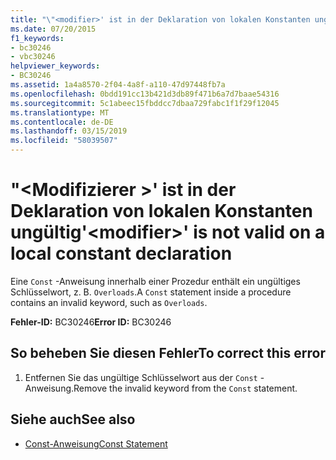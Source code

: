 ```yaml
---
title: "\"<modifier>' ist in der Deklaration von lokalen Konstanten ungültig"
ms.date: 07/20/2015
f1_keywords:
- bc30246
- vbc30246
helpviewer_keywords:
- BC30246
ms.assetid: 1a4a8570-2f04-4a8f-a110-47d97448fb7a
ms.openlocfilehash: 0bdd191cc13b421d3db89f471b6a7d7baae54316
ms.sourcegitcommit: 5c1abeec15fbddcc7dbaa729fabc1f1f29f12045
ms.translationtype: MT
ms.contentlocale: de-DE
ms.lasthandoff: 03/15/2019
ms.locfileid: "58039507"
---
```

# <a name="modifier-is-not-valid-on-a-local-constant-declaration"></a><span data-ttu-id="896d8-102">"\<Modifizierer >' ist in der Deklaration von lokalen Konstanten ungültig</span><span class="sxs-lookup"><span data-stu-id="896d8-102">'\<modifier>' is not valid on a local constant declaration</span></span>
<span data-ttu-id="896d8-103">Eine `Const` -Anweisung innerhalb einer Prozedur enthält ein ungültiges Schlüsselwort, z. B. `Overloads`.</span><span class="sxs-lookup"><span data-stu-id="896d8-103">A `Const` statement inside a procedure contains an invalid keyword, such as `Overloads`.</span></span>  
  
 <span data-ttu-id="896d8-104">**Fehler-ID:** BC30246</span><span class="sxs-lookup"><span data-stu-id="896d8-104">**Error ID:** BC30246</span></span>  
  
## <a name="to-correct-this-error"></a><span data-ttu-id="896d8-105">So beheben Sie diesen Fehler</span><span class="sxs-lookup"><span data-stu-id="896d8-105">To correct this error</span></span>  
  
1.  <span data-ttu-id="896d8-106">Entfernen Sie das ungültige Schlüsselwort aus der `Const` -Anweisung.</span><span class="sxs-lookup"><span data-stu-id="896d8-106">Remove the invalid keyword from the `Const` statement.</span></span>  
  
## <a name="see-also"></a><span data-ttu-id="896d8-107">Siehe auch</span><span class="sxs-lookup"><span data-stu-id="896d8-107">See also</span></span>

- [<span data-ttu-id="896d8-108">Const-Anweisung</span><span class="sxs-lookup"><span data-stu-id="896d8-108">Const Statement</span></span>](../../visual-basic/language-reference/statements/const-statement.md)
